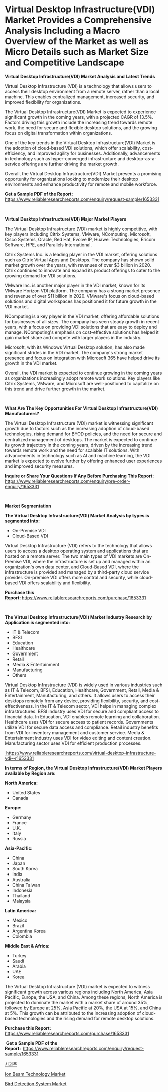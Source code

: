 <p><h1>Virtual Desktop Infrastructure(VDI) Market Provides a Comprehensive Analysis Including a Macro Overview of the Market as well as Micro Details such as Market Size and Competitive Landscape</h1></p><p><strong>Virtual Desktop Infrastructure(VDI) Market Analysis and Latest Trends</strong></p>
<p><p>Virtual Desktop Infrastructure (VDI) is a technology that allows users to access their desktop environment from a remote server, rather than a local machine. This enables centralized management, increased security, and improved flexibility for organizations.</p><p>The Virtual Desktop Infrastructure(VDI) Market is expected to experience significant growth in the coming years, with a projected CAGR of 13.5%. Factors driving this growth include the increasing trend towards remote work, the need for secure and flexible desktop solutions, and the growing focus on digital transformation within organizations.</p><p>One of the key trends in the Virtual Desktop Infrastructure(VDI) Market is the adoption of cloud-based VDI solutions, which offer scalability, cost-efficiency, and improved agility for businesses. Additionally, advancements in technology such as hyper-converged infrastructure and desktop-as-a-service offerings are further driving the market growth.</p><p>Overall, the Virtual Desktop Infrastructure(VDI) Market presents a promising opportunity for organizations looking to modernize their desktop environments and enhance productivity for remote and mobile workforce.</p></p>
<p><strong>Get a Sample PDF of the Report:&nbsp;</strong> <a href="https://www.reliableresearchreports.com/enquiry/request-sample/1653331">https://www.reliableresearchreports.com/enquiry/request-sample/1653331</a></p>
<p>&nbsp;</p>
<p><strong>Virtual Desktop Infrastructure(VDI) Major Market Players</strong></p>
<p><p>The Virtual Desktop Infrastructure (VDI) market is highly competitive, with key players including Citrix Systems, VMware, NComputing, Microsoft, Cisco Systems, Oracle, Red Hat, Evolve IP, Huawei Technologies, Ericom Software, HPE, and Parallels International. </p><p>Citrix Systems Inc. is a leading player in the VDI market, offering solutions such as Citrix Virtual Apps and Desktops. The company has shown solid market growth over the years, with revenues of over $3 billion in 2020. Citrix continues to innovate and expand its product offerings to cater to the growing demand for VDI solutions.</p><p>VMware Inc. is another major player in the VDI market, known for its VMware Horizon VDI platform. The company has a strong market presence and revenue of over $11 billion in 2020. VMware's focus on cloud-based solutions and digital workspaces has positioned it for future growth in the VDI market.</p><p>NComputing is a key player in the VDI market, offering affordable solutions for businesses of all sizes. The company has seen steady growth in recent years, with a focus on providing VDI solutions that are easy to deploy and manage. NComputing's emphasis on cost-effective solutions has helped it gain market share and compete with larger players in the industry.</p><p>Microsoft, with its Windows Virtual Desktop solution, has also made significant strides in the VDI market. The company's strong market presence and focus on integration with Microsoft 365 have helped drive its growth in the VDI market.</p><p>Overall, the VDI market is expected to continue growing in the coming years as organizations increasingly adopt remote work solutions. Key players like Citrix Systems, VMware, and Microsoft are well-positioned to capitalize on this trend and drive further growth in the market.</p></p>
<p>&nbsp;</p>
<p><strong>What Are The Key Opportunities For Virtual Desktop Infrastructure(VDI) Manufacturers?</strong></p>
<p><p>The Virtual Desktop Infrastructure (VDI) market is witnessing significant growth due to factors such as the increasing adoption of cloud-based technologies, rising demand for BYOD policies, and the need for secure and centralized management of desktops. The market is expected to continue its growth trajectory in the coming years, driven by the increasing trend towards remote work and the need for scalable IT solutions. With advancements in technology such as AI and machine learning, the VDI market is expected to evolve further by offering enhanced user experiences and improved security measures.</p></p>
<p><strong>Inquire or Share Your Questions If Any Before Purchasing This Report:</strong> <a href="https://www.reliableresearchreports.com/enquiry/pre-order-enquiry/1653331">https://www.reliableresearchreports.com/enquiry/pre-order-enquiry/1653331</a></p>
<p>&nbsp;</p>
<p><strong>Market Segmentation</strong></p>
<p><strong>The Virtual Desktop Infrastructure(VDI) Market Analysis by types is segmented into:</strong></p>
<p><ul><li>On-Premise VDI</li><li>Cloud-Based VDI</li></ul></p>
<p><p>Virtual Desktop Infrastructure (VDI) refers to the technology that allows users to access a desktop operating system and applications that are hosted on a remote server. The two main types of VDI markets are On-Premise VDI, where the infrastructure is set up and managed within an organization's own data center, and Cloud-Based VDI, where the infrastructure is provided and managed by a third-party cloud service provider. On-premise VDI offers more control and security, while cloud-based VDI offers scalability and flexibility.</p></p>
<p><strong>Purchase this Report:&nbsp;</strong><a href="https://www.reliableresearchreports.com/purchase/1653331">https://www.reliableresearchreports.com/purchase/1653331</a></p>
<p>&nbsp;</p>
<p><strong>The Virtual Desktop Infrastructure(VDI) Market Industry Research by Application is segmented into:</strong></p>
<p><ul><li>IT & Telecom</li><li>BFSI</li><li>Education</li><li>Healthcare</li><li>Government</li><li>Retail</li><li>Media & Entertainment</li><li>Manufacturing</li><li>Others</li></ul></p>
<p><p>Virtual Desktop Infrastructure (VDI) is widely used in various industries such as IT & Telecom, BFSI, Education, Healthcare, Government, Retail, Media & Entertainment, Manufacturing, and others. It allows users to access their desktops remotely from any device, providing flexibility, security, and cost-effectiveness. In the IT & Telecom sector, VDI helps in managing complex infrastructures. BFSI industry uses VDI for secure and compliant access to financial data. In Education, VDI enables remote learning and collaboration. Healthcare uses VDI for secure access to patient records. Governments utilize VDI for secure data access and compliance. Retail industry benefits from VDI for inventory management and customer service. Media & Entertainment industry uses VDI for video editing and content creation. Manufacturing sector uses VDI for efficient production processes.</p></p>
<p><a href="https://www.reliableresearchreports.com/virtual-desktop-infrastructure-vdi--r1653331">&nbsp;https://www.reliableresearchreports.com/virtual-desktop-infrastructure-vdi--r1653331</a></p>
<p><strong>In terms of Region, the Virtual Desktop Infrastructure(VDI) Market Players available by Region are:</strong></p>
<p>
    <p> <strong> North America: </strong>
        <ul>
            <li>United States</li>
            <li>Canada</li>
        </ul>
        </p> 
    <p> <strong> Europe: </strong>
        <ul>
            <li>Germany</li>
            <li>France</li>
            <li>U.K.</li>
            <li>Italy</li>
            <li>Russia</li>
        </ul>
        </p> 
    <p> <strong> Asia-Pacific: </strong>
        <ul>
            <li>China</li>
            <li>Japan</li>
            <li>South Korea</li>
            <li>India</li>
            <li>Australia</li>
            <li>China Taiwan</li>
            <li>Indonesia</li>
            <li>Thailand</li>
            <li>Malaysia</li>
        </ul>
        </p> 
    <p> <strong> Latin America: </strong>
        <ul>
            <li>Mexico</li>
            <li>Brazil</li>
            <li>Argentina Korea</li>
            <li>Colombia</li>
        </ul>
        </p> 
    <p> <strong> Middle East & Africa: </strong>
        <ul>
            <li>Turkey</li>
            <li>Saudi</li>
            <li>Arabia</li>
            <li>UAE</li>
            <li>Korea</li>
        </ul>
    </p>
    </p>
<p><p>The Virtual Desktop Infrastructure (VDI) market is expected to witness significant growth across various regions including North America, Asia Pacific, Europe, the USA, and China. Among these regions, North America is projected to dominate the market with a market share of around 35%, followed by Europe at 25%, Asia Pacific at 20%, the USA at 15%, and China at 5%. This growth can be attributed to the increasing adoption of cloud-based technologies and the rising demand for remote desktop solutions.</p></p>
<p><strong>Purchase this Report: </strong><a href="https://www.reliableresearchreports.com/purchase/1653331">https://www.reliableresearchreports.com/purchase/1653331</a></p>
<p>&nbsp;<strong>Get a Sample PDF of the Report:&nbsp;&nbsp;</strong><a href="https://www.reliableresearchreports.com/enquiry/request-sample/1653331">https://www.reliableresearchreports.com/enquiry/request-sample/1653331</a></p>
<p><strong></strong></p>
<p><p><a href="https://medium.com/@anvil67678789/%EC%82%AC%EC%9D%B4%EB%8B%A4-%EC%8B%9C%EC%9E%A5-%EB%B6%84%EC%84%9D-%EA%B7%B8%EC%9D%98-cagr-%EC%8B%9C%EC%9E%A5-%EC%84%B8%EB%B6%84%ED%99%94-%EB%B0%8F-%EC%84%B8%EA%B3%84-%EC%82%B0%EC%97%85-%EA%B0%9C%EC%9A%94-2734e04e52ab">사과주</a></p><p><a href="https://www.linkedin.com/pulse/ion-beam-technologynbspmarket-focuses-market-share-size-projected-dzube?trackingId=iXkCd001AomV342USnhPxQ%3D%3D">Ion Beam Technology Market</a></p><p><a href="https://www.linkedin.com/pulse/bird-detection-systemnbspmarket-focuses-market-share-size-projected-1uypc?trackingId=%2BtRlEbR7M0dxTaxw1NSn5Q%3D%3D">Bird Detection System Market</a></p></p>